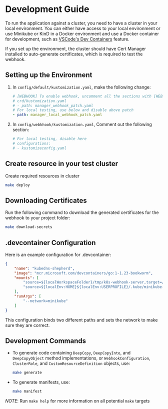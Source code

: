 # Development Guide

To run the application against a cluster, you need to have a cluster in your local environment. You can either have access to your local environment or use Minikube or KinD in a Docker environment and use a Docker container for development, such as [VSCode's Dev Containers](https://code.visualstudio.com/docs/devcontainers/containers) feature.

If you set up the environment, the cluster should have Cert Manager installed to auto-generate certificates, which is required to test the webhook.

## Setting up the Environment

1. In `config/default/kustomization.yaml`, make the following change:

    ```yaml
    # [WEBHOOK] To enable webhook, uncomment all the sections with [WEBHOOK] prefix including the one in
    # crd/kustomization.yaml
    # - path: manager_webhook_patch.yaml
    # For local testing, use below and disable above patch
    - path: manager_local_webhook_patch.yaml
    ```

2. In `config/webkhook/kustomization.yaml`, Comment out the following section:

    ```yaml
    # For local testing, disable here
    # configurations:
    # - kustomizeconfig.yaml
    ```

## Create resource in your test cluster

Create required resources in cluster

```sh
make deploy
```

## Downloading Certificates

Run the following command to download the generated certificates for the webhook to your project folder:

```sh
make download-secrets
```

## .devcontainer Configuration

Here is an example configuration for .devcontainer:

```json
{
    "name": "kubedns-shepherd",
    "image": "mcr.microsoft.com/devcontainers/go:1-1.23-bookworm",
    "mounts": [
        "source=${localWorkspaceFolder}/tmp/k8s-webhook-server,target=/tmp/k8s-webhook-server,type=bind",
        "source=${localEnv:HOME}${localEnv:USERPROFILE}/.kube/minikube-config,target=/home/vscode/.kube/config,readonly,type=bind"
    ],
    "runArgs": [
        "--network=minikube"
    ]
}
```

This configuration binds two different paths and sets the network to make sure they are correct.

## Development Commands

- To generate code containing `DeepCopy`, `DeepCopyInto`, and `DeepCopyObject` method implementations, or `WebhookConfiguration`, `ClusterRole`, and `CustomResourceDefinition` objects, use:

    ```sh
    make generate
    ```

- To generate manifests, use:

    ```sh
    make manifest
    ```

*NOTE*: Run `make help` for more information on all potential `make` targets
